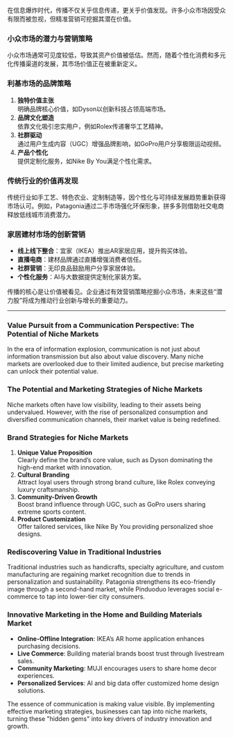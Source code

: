 
在信息爆炸时代，传播不仅关乎信息传递，更关乎价值发现。许多小众市场因受众有限而被忽视，但精准营销可挖掘其潜在价值。

### **小众市场的潜力与营销策略**

小众市场通常可见度较低，导致其资产价值被低估。然而，随着个性化消费和多元化传播渠道的发展，其市场价值正在被重新定义。

### **利基市场的品牌策略**

1. **独特价值主张**  
   明确品牌核心价值，如Dyson以创新科技占领高端市场。
2. **品牌文化塑造**  
   依靠文化吸引忠实用户，例如Rolex传递奢华工艺精神。
3. **社群驱动**  
   通过用户生成内容（UGC）增强品牌影响，如GoPro用户分享极限运动视频。
4. **产品个性化**  
   提供定制化服务，如Nike By You满足个性化需求。

### **传统行业的价值再发现**

传统行业如手工艺、特色农业、定制制造等，因个性化与可持续发展趋势重新获得市场认可。例如，Patagonia通过二手市场强化环保形象，拼多多则借助社交电商释放低线城市消费潜力。

### **家居建材市场的创新营销**

- **线上线下整合**：宜家（IKEA）推出AR家居应用，提升购买体验。
- **直播电商**：建材品牌通过直播增强消费者信任。
- **社群营销**：无印良品鼓励用户分享家居体验。
- **个性化服务**：AI与大数据提供定制化家装方案。

传播的核心是让价值被看见。企业通过有效营销策略挖掘小众市场，未来这些“潜力股”将成为推动行业创新与增长的重要动力。

---

### **Value Pursuit from a Communication Perspective: The Potential of Niche Markets**

In the era of information explosion, communication is not just about information transmission but also about value discovery. Many niche markets are overlooked due to their limited audience, but precise marketing can unlock their potential value.

### **The Potential and Marketing Strategies of Niche Markets**

Niche markets often have low visibility, leading to their assets being undervalued. However, with the rise of personalized consumption and diversified communication channels, their market value is being redefined.

### **Brand Strategies for Niche Markets**

1. **Unique Value Proposition**  
   Clearly define the brand’s core value, such as Dyson dominating the high-end market with innovation.
2. **Cultural Branding**  
   Attract loyal users through strong brand culture, like Rolex conveying luxury craftsmanship.
3. **Community-Driven Growth**  
   Boost brand influence through UGC, such as GoPro users sharing extreme sports content.
4. **Product Customization**  
   Offer tailored services, like Nike By You providing personalized shoe designs.

### **Rediscovering Value in Traditional Industries**

Traditional industries such as handicrafts, specialty agriculture, and custom manufacturing are regaining market recognition due to trends in personalization and sustainability. Patagonia strengthens its eco-friendly image through a second-hand market, while Pinduoduo leverages social e-commerce to tap into lower-tier city consumers.

### **Innovative Marketing in the Home and Building Materials Market**

- **Online-Offline Integration**: IKEA’s AR home application enhances purchasing decisions.
- **Live Commerce**: Building material brands boost trust through livestream sales.
- **Community Marketing**: MUJI encourages users to share home decor experiences.
- **Personalized Services**: AI and big data offer customized home design solutions.

The essence of communication is making value visible. By implementing effective marketing strategies, businesses can tap into niche markets, turning these "hidden gems" into key drivers of industry innovation and growth.


